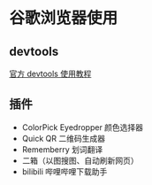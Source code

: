 # 谷歌浏览器使用

## devtools

[官方 devtools 使用教程](https://developers.google.com/web/tools/chrome-devtools/)

## 插件

- ColorPick Eyedropper 颜色选择器
- Quick QR 二维码生成器
- Rememberry 划词翻译
- 二箱（以图搜图、自动刷新网页）
- bilibili 哔哩哔哩下载助手
